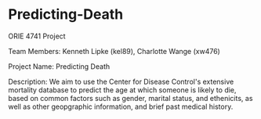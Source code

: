 # Predicting-Death
ORIE 4741 Project

Team Members: Kenneth Lipke (kel89), Charlotte Wange (xw476)

Project Name: Predicting Death

Description: We aim to use the Center for Disease Control's extensive mortality database to predict the age at which someone is likely to die, based on common factors such as gender, marital status, and ethenicits, as well as other geopgraphic information, and brief past medical history.
